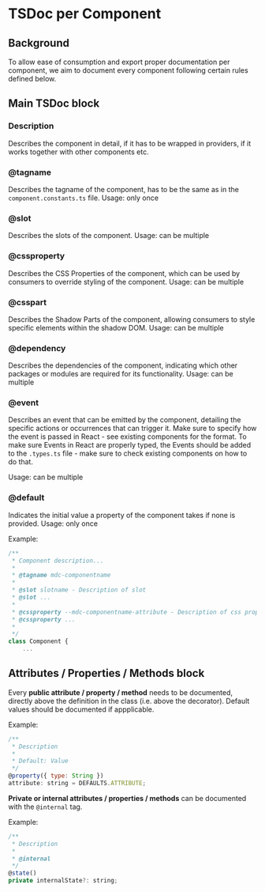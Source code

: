 # TSDoc per Component

## Background

To allow ease of consumption and export proper documentation per component, we aim to document every component following certain rules defined below.

## Main TSDoc block

### Description

Describes the component in detail, if it has to be wrapped in providers, if it works together with other components etc.

### @tagname

Describes the tagname of the component, has to be the same as in the `component.constants.ts` file.
Usage: only once

### @slot

Describes the slots of the component.
Usage: can be multiple

### @cssproperty

Describes the CSS Properties of the component, which can be used by consumers to override styling of the component.
Usage: can be multiple

### @csspart

Describes the Shadow Parts of the component, allowing consumers to style specific elements within the shadow DOM.
Usage: can be multiple

### @dependency

Describes the dependencies of the component, indicating which other packages or modules are required for its functionality.
Usage: can be multiple

### @event

Describes an event that can be emitted by the component, detailing the specific actions or occurrences that can trigger it.
Make sure to specify how the event is passed in React - see existing components for the format.
To make sure Events in React are properly typed, the Events should be added to the `.types.ts` file - make sure
to check existing components on how to do that.

Usage: can be multiple

### @default

Indicates the initial value a property of the component takes if none is provided.
Usage: only once

Example:

```javascript
/**
 * Component description...
 *
 * @tagname mdc-componentname
 *
 * @slot slotname - Description of slot
 * @slot ...
 * 
 * @cssproperty --mdc-componentname-attribute - Description of css property
 * @cssproperty ...
 * 
 */
class Component {
    ...
```

## Attributes / Properties / Methods block

Every **public attribute / property / method** needs to be documented, directly above the definition in the class (i.e. above the decorator).
Default values should be documented if appplicable.

Example:

```javascript
/**
 * Description
 *
 * Default: Value
 */
@property({ type: String })
attribute: string = DEFAULTS.ATTRIBUTE;
```

**Private or internal attributes / properties / methods** can be documented with the `@internal` tag.

Example:

```javascript
/**
 * Description
 * 
 * @internal
 */
@state()
private internalState?: string;
```

